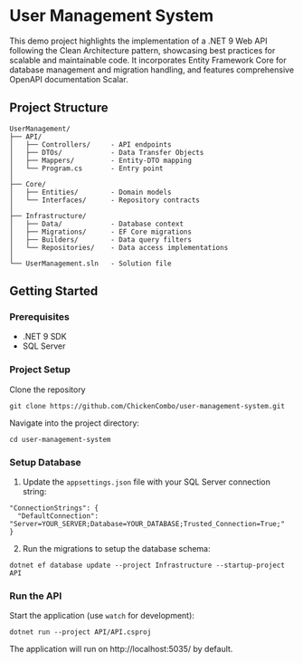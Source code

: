 # User Management System

This demo project highlights the implementation of a .NET 9 Web API following the Clean Architecture pattern, showcasing best practices for scalable and maintainable code. It incorporates Entity Framework Core for database management and migration handling, and features comprehensive OpenAPI documentation Scalar.

## Project Structure

```
UserManagement/
├── API/
│   ├── Controllers/     - API endpoints
│   ├── DTOs/            - Data Transfer Objects
│   ├── Mappers/         - Entity-DTO mapping
│   └── Program.cs       - Entry point
│
├── Core/
│   ├── Entities/        - Domain models
│   └── Interfaces/      - Repository contracts
│
├── Infrastructure/
│   ├── Data/            - Database context
│   ├── Migrations/      - EF Core migrations
│   ├── Builders/        - Data query filters
│   └── Repositories/    - Data access implementations
│
└── UserManagement.sln   - Solution file
```

## Getting Started

### Prerequisites

- .NET 9 SDK
- SQL Server

### Project Setup

Clone the repository

```
git clone https://github.com/ChickenCombo/user-management-system.git
```

Navigate into the project directory:

```
cd user-management-system
```

### Setup Database

1. Update the `appsettings.json` file with your SQL Server connection string:

```
"ConnectionStrings": {
  "DefaultConnection": "Server=YOUR_SERVER;Database=YOUR_DATABASE;Trusted_Connection=True;"
}
```
2. Run the migrations to setup the database schema:
```
dotnet ef database update --project Infrastructure --startup-project API
```

### Run the API
Start the application (use `watch` for development): 

```
dotnet run --project API/API.csproj
```
The application will run on http://localhost:5035/ by default.
